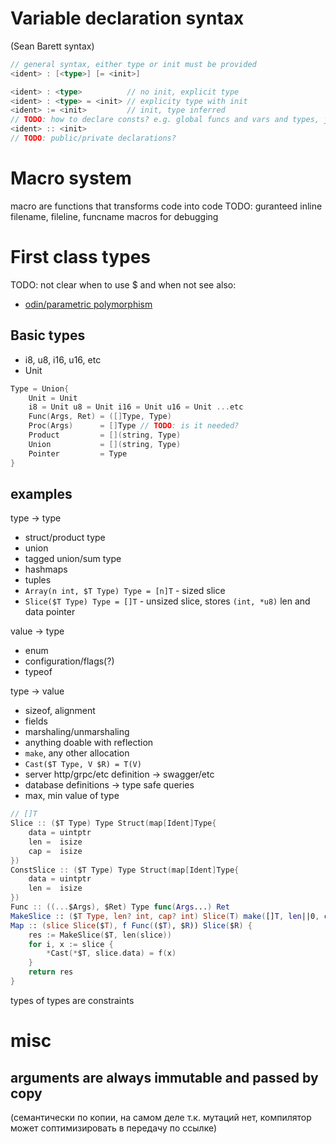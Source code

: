 # Variable declaration syntax
(Sean Barett syntax)
```go
// general syntax, either type or init must be provided
<ident> : [<type>] [= <init>]

<ident> : <type>          // no init, explicit type
<ident> : <type> = <init> // explicity type with init
<ident> := <init>         // init, type inferred
// TODO: how to declare consts? e.g. global funcs and vars and types, jai way is:
<ident> :: <init>
// TODO: public/private declarations?
```

# Macro system
macro are functions that transforms code into code
TODO: guranteed inline
filename, fileline, funcname macros for debugging

# First class types
TODO: not clear when to use $ and when not
see also:
- [odin/parametric polymorphism](https://odin-lang.org/docs/overview/#parametric-polymorphism)
## Basic types
- i8, u8, i16, u16, etc
- Unit
```swift
Type = Union{
	Unit = Unit
	i8 = Unit u8 = Unit i16 = Unit u16 = Unit ...etc
	Func(Args, Ret) = ([]Type, Type)
	Proc(Args)      = []Type // TODO: is it needed?
	Product         = [](string, Type)
	Union           = [](string, Type)
	Pointer         = Type
}
```
## examples
type -> type
- struct/product type
- union
- tagged union/sum type
- hashmaps
- tuples
- `Array(n int, $T Type) Type = [n]T` - sized slice
- `Slice($T Type) Type = []T` - unsized slice, stores `(int, *u8)` len and data pointer

value -> type
- enum
- configuration/flags(?)
- typeof

type -> value
- sizeof, alignment
- fields
- marshaling/unmarshaling
- anything doable with reflection
- `make`, any other allocation
- `Cast($T Type, V $R) = T(V)`
- server http/grpc/etc definition -> swagger/etc
- database definitions -> type safe queries
- max, min value of type

```swift
// []T
Slice :: ($T Type) Type Struct(map[Ident]Type{
	data = uintptr
	len =  isize
	cap =  isize
})
ConstSlice :: ($T Type) Type Struct(map[Ident]Type{
	data = uintptr
	len =  isize
})
Func :: ((...$Args), $Ret) Type func(Args...) Ret
MakeSlice :: ($T Type, len? int, cap? int) Slice(T) make([]T, len||0, cap||len||0)
Map :: (slice Slice($T), f Func(($T), $R)) Slice($R) {
	res := MakeSlice($T, len(slice))
	for i, x := slice {
		*Cast(*$T, slice.data) = f(x)
	}
	return res
}
```

types of types are constraints

# misc
## arguments are always immutable and passed by copy
(семантически по копии, на самом деле т.к. мутаций нет, компилятор может соптимизировать в передачу по ссылке)
